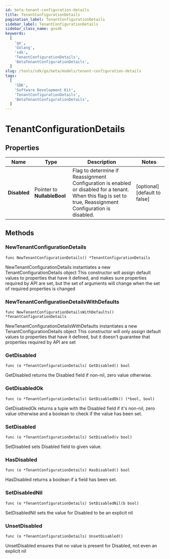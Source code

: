 ```yaml
---
id: beta-tenant-configuration-details
title: TenantConfigurationDetails
pagination_label: TenantConfigurationDetails
sidebar_label: TenantConfigurationDetails
sidebar_class_name: gosdk
keywords:
  [
    'go',
    'Golang',
    'sdk',
    'TenantConfigurationDetails',
    'BetaTenantConfigurationDetails',
  ]
slug: /tools/sdk/go/beta/models/tenant-configuration-details
tags:
  [
    'SDK',
    'Software Development Kit',
    'TenantConfigurationDetails',
    'BetaTenantConfigurationDetails',
  ]
---
```


# TenantConfigurationDetails

## Properties

| Name | Type | Description | Notes |
| --- | --- | --- | --- |
| **Disabled** | Pointer to **NullableBool** | Flag to determine if Reassignment Configuration is enabled or disabled for a tenant. When this flag is set to true, Reassignment Configuration is disabled. | [optional] [default to false] |

## Methods

### NewTenantConfigurationDetails

`func NewTenantConfigurationDetails() *TenantConfigurationDetails`

NewTenantConfigurationDetails instantiates a new TenantConfigurationDetails object This constructor will assign default values to properties that have it defined, and makes sure properties required by API are set, but the set of arguments will change when the set of required properties is changed

### NewTenantConfigurationDetailsWithDefaults

`func NewTenantConfigurationDetailsWithDefaults() *TenantConfigurationDetails`

NewTenantConfigurationDetailsWithDefaults instantiates a new TenantConfigurationDetails object This constructor will only assign default values to properties that have it defined, but it doesn't guarantee that properties required by API are set

### GetDisabled

`func (o *TenantConfigurationDetails) GetDisabled() bool`

GetDisabled returns the Disabled field if non-nil, zero value otherwise.

### GetDisabledOk

`func (o *TenantConfigurationDetails) GetDisabledOk() (*bool, bool)`

GetDisabledOk returns a tuple with the Disabled field if it's non-nil, zero value otherwise and a boolean to check if the value has been set.

### SetDisabled

`func (o *TenantConfigurationDetails) SetDisabled(v bool)`

SetDisabled sets Disabled field to given value.

### HasDisabled

`func (o *TenantConfigurationDetails) HasDisabled() bool`

HasDisabled returns a boolean if a field has been set.

### SetDisabledNil

`func (o *TenantConfigurationDetails) SetDisabledNil(b bool)`

SetDisabledNil sets the value for Disabled to be an explicit nil

### UnsetDisabled

`func (o *TenantConfigurationDetails) UnsetDisabled()`

UnsetDisabled ensures that no value is present for Disabled, not even an explicit nil
